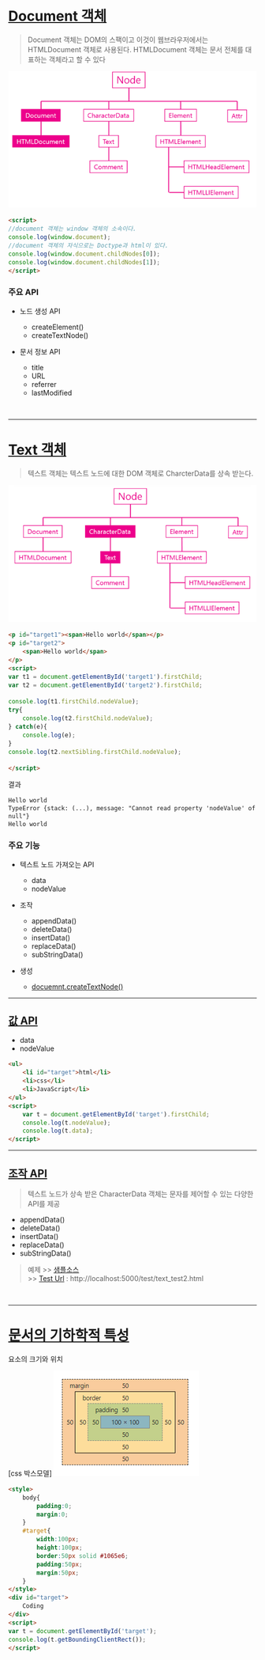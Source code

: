 # [Document 객체](https://opentutorials.org/course/1375/6740)

> Document 객체는 DOM의 스팩이고 이것이 웹브라우저에서는 HTMLDocument 객체로 사용된다. HTMLDocument 객체는 문서 전체를 대표하는 객체라고 할 수 있다

![](https://github.com/idislbk/bklee1/blob/master/javascript/img/DocumentObject.PNG)

```html
<script>
//document 객체는 window 객체의 소속이다.
console.log(window.document);
//document 객체의 자식으로는 Doctype과 html이 있다. 
console.log(window.document.childNodes[0]);
console.log(window.document.childNodes[1]);
</script>
```

### 주요 API

- 노드 생성 API
    - createElement()
    - createTextNode()

- 문서 정보 API
    - title
    - URL
    - referrer
    - lastModified  

<br />

---

# [Text 객체](https://opentutorials.org/course/1375/6744)
> 텍스트 객체는 텍스트 노드에 대한 DOM 객체로 CharcterData를 상속 받는다. 

![](https://github.com/idislbk/bklee1/blob/master/javascript/img/TextObject.PNG)

```html
<p id="target1"><span>Hello world</span></p>
<p id="target2">
    <span>Hello world</span>
</p>
<script>
var t1 = document.getElementById('target1').firstChild;
var t2 = document.getElementById('target2').firstChild;
 
console.log(t1.firstChild.nodeValue);
try{
    console.log(t2.firstChild.nodeValue);   
} catch(e){
    console.log(e);
}
console.log(t2.nextSibling.firstChild.nodeValue);
 
</script>
```
결과
```
Hello world
TypeError {stack: (...), message: "Cannot read property 'nodeValue' of null"}
Hello world
```
### 주요 기능

- 텍스트 노드 가져오는 API
    - data
    - nodeValue

- 조작
    - appendData()
    - deleteData()
    - insertData()
    - replaceData()
    - subStringData()  
- 생성
    - [docuemnt.createTextNode()](https://opentutorials.org/module/904/6701)

------

## [값 API](https://opentutorials.org/course/1375/6745)

- data
- nodeValue

```html
<ul>
    <li id="target">html</li> 
    <li>css</li>
    <li>JavaScript</li>
</ul>
<script>
    var t = document.getElementById('target').firstChild;
    console.log(t.nodeValue);
    console.log(t.data);
</script>
```

------
## [조작 API](https://opentutorials.org/course/1375/6746)
> 텍스트 노드가 상속 받은 CharacterData 객체는 문자를 제어할 수 있는 다양한 API를 제공
- appendData()
- deleteData()
- insertData()
- replaceData()
- subStringData() 

> 예제
    >> [샘플소스](https://github.com/idislbk/bklee1/blob/master/javascript/templates/test/text_test2.html)
    <br />
    >> [Test Url](http://localhost:5000/test/text_test2.html) : http://localhost:5000/test/text_test2.html 

<br />

---

# [문서의 기하학적 특성](https://opentutorials.org/course/1375/7112)

요소의 크기와 위치

[css 박스모델]
![](https://github.com/idislbk/bklee1/blob/master/javascript/img/boxModel.PNG)  

```html
<style>
    body{
        padding:0;
        margin:0;
    }
    #target{
        width:100px;
        height:100px;
        border:50px solid #1065e6;
        padding:50px;
        margin:50px;
    }
</style>
<div id="target">
    Coding
</div>
<script>
var t = document.getElementById('target');
console.log(t.getBoundingClientRect());
</script>
```
